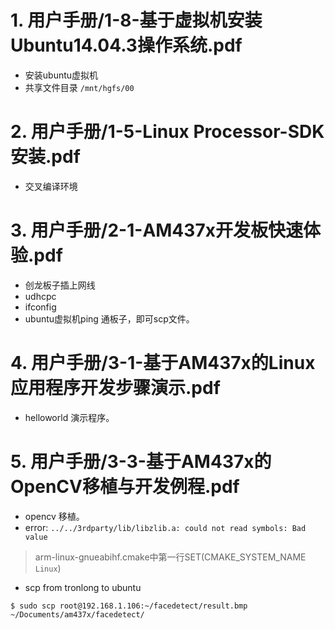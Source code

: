 # 1. 用户手册/1-8-基于虚拟机安装Ubuntu14.04.3操作系统.pdf
* 安装ubuntu虚拟机
* 共享文件目录 `/mnt/hgfs/00`

# 2. 用户手册/1-5-Linux Processor-SDK安装.pdf
* 交叉编译环境

# 3.  用户手册/2-1-AM437x开发板快速体验.pdf
* 创龙板子插上网线
* udhcpc
* ifconfig
* ubuntu虚拟机ping 通板子，即可scp文件。

# 4. 用户手册/3-1-基于AM437x的Linux应用程序开发步骤演示.pdf
* helloworld 演示程序。

# 5. 用户手册/3-3-基于AM437x的OpenCV移植与开发例程.pdf
* opencv 移植。
* error: `../../3rdparty/lib/libzlib.a: could not read symbols: Bad value`
> arm-linux-gnueabihf.cmake中第一行SET(CMAKE_SYSTEM_NAME `Linux`) 
* scp from tronlong to ubuntu
```shell
$ sudo scp root@192.168.1.106:~/facedetect/result.bmp ~/Documents/am437x/facedetect/
```
